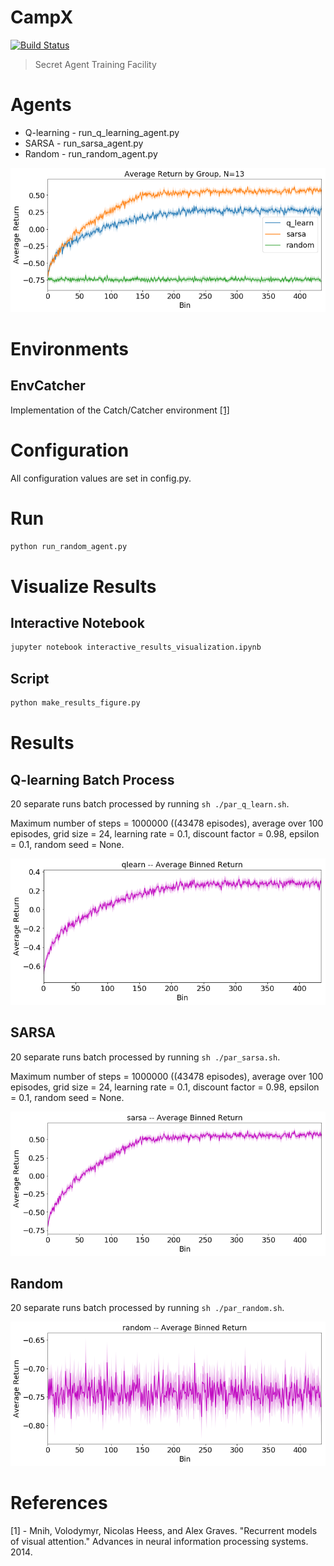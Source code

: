 # CampX
[![Build Status](https://travis-ci.org/OpenMined/CampX.svg?branch=master)](https://travis-ci.org/OpenMined/CampX)

> Secret Agent Training Facility

# Agents

* Q-learning - run_q_learning_agent.py
* SARSA - run_sarsa_agent.py
* Random - run_random_agent.py

![COMPARISON](https://github.com/OpenMined/CampX/blob/master/images/group_comparison.png "Comaprison of Average Returns")

# Environments

## EnvCatcher
Implementation of the Catch/Catcher environment [[1]](#references)

# Configuration

All configuration values are set in config.py.

# Run

```python
python run_random_agent.py
```

# Visualize Results

## Interactive Notebook
```sh
jupyter notebook interactive_results_visualization.ipynb
```

## Script

```python
python make_results_figure.py
```

# Results

## Q-learning Batch Process

20 separate runs batch processed by running ```sh ./par_q_learn.sh```.

Maximum number of steps = 1000000 ((43478 episodes), average over 100 episodes, grid size = 24, learning rate = 0.1, discount factor = 0.98, epsilon = 0.1, random seed = None.

![QLEARN](/images/qlearn_groupfig.png "Q-learning Average Returns")

## SARSA

20 separate runs batch processed by running ```sh ./par_sarsa.sh```.

Maximum number of steps = 1000000 ((43478 episodes), average over 100 episodes, grid size = 24, learning rate = 0.1, discount factor = 0.98, epsilon = 0.1, random seed = None.

![SARSA](/images/sarsa_groupfig.png "SARSA Average Returns")

## Random

20 separate runs batch processed by running ```sh ./par_random.sh```.

![RANDOM](/images/random_groupfig.png "Random Average Returns")

# References

[1] - Mnih, Volodymyr, Nicolas Heess, and Alex Graves. "Recurrent models of visual attention." Advances in neural information processing systems. 2014.
